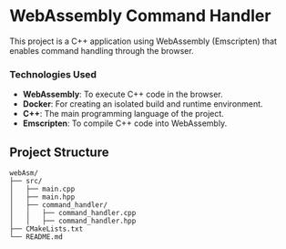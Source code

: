 
# WebAssembly Command Handler

This project is a C++ application using WebAssembly (Emscripten) that enables command handling through the browser.

### Technologies Used
- **WebAssembly**: To execute C++ code in the browser.
- **Docker**: For creating an isolated build and runtime environment.
- **C++**: The main programming language of the project.
- **Emscripten**: To compile C++ code into WebAssembly.

## Project Structure

```
webAsm/
├── src/
│   ├── main.cpp                
│   ├── main.hpp                
│   ├── command_handler/
│   │   ├── command_handler.cpp  
│   │   ├── command_handler.hpp  
├── CMakeLists.txt              
└── README.md                   
```

